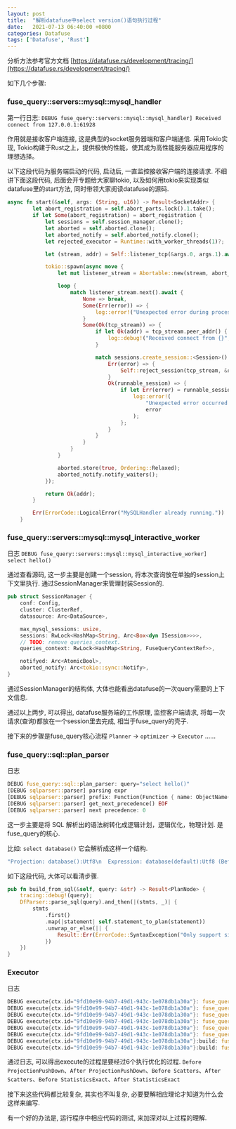```yaml
---
layout: post
title:  "解析datafuse中select version()语句执行过程"
date:   2021-07-13 06:40:00 +0800
categories: Datafuse
tags: ['Datafuse', 'Rust']
---
```


分析方法参考官方文档 [https://datafuse.rs/development/tracing/](https://datafuse.rs/development/tracing/)

如下几个步骤:

### fuse_query::servers::mysql::mysql_handler
第一行日志: `DEBUG fuse_query::servers::mysql::mysql_handler] Received connect from 127.0.0.1:61928`

作用就是接收客户端连接, 这是典型的socket服务器端和客户端通信. 采用Tokio实现, Tokio构建于Rust之上，提供极快的性能，使其成为高性能服务器应用程序的理想选择。

以下这段代码为服务端启动的代码, 启动后, 一直监控接收客户端的连接请求. 不细讲下面这段代码, 后面会开专题给大家聊tokio, 以及如何用tokio来实现类似datafuse里的start方法, 同时带领大家阅读datafuse的源码.

```Rust
async fn start(&self, args: (String, u16)) -> Result<SocketAddr> {
        let abort_registration = self.abort_parts.lock().1.take();
        if let Some(abort_registration) = abort_registration {
            let sessions = self.session_manager.clone();
            let aborted = self.aborted.clone();
            let aborted_notify = self.aborted_notify.clone();
            let rejected_executor = Runtime::with_worker_threads(1)?;

            let (stream, addr) = Self::listener_tcp(&args.0, args.1).await?;

            tokio::spawn(async move {
                let mut listener_stream = Abortable::new(stream, abort_registration);

                loop {
                    match listener_stream.next().await {
                        None => break,
                        Some(Err(error)) => {
                            log::error!("Unexpected error during process accept: {}", error)
                        }
                        Some(Ok(tcp_stream)) => {
                            if let Ok(addr) = tcp_stream.peer_addr() {
                                log::debug!("Received connect from {}", addr);
                            }

                            match sessions.create_session::<Session>() {
                                Err(error) => {
                                    Self::reject_session(tcp_stream, &rejected_executor, error)
                                }
                                Ok(runnable_session) => {
                                    if let Err(error) = runnable_session.start(tcp_stream).await {
                                        log::error!(
                                            "Unexpected error occurred during start session: {:?}",
                                            error
                                        );
                                    };
                                }
                            }
                        }
                    }
                }

                aborted.store(true, Ordering::Relaxed);
                aborted_notify.notify_waiters();
            });

            return Ok(addr);
        }

        Err(ErrorCode::LogicalError("MySQLHandler already running."))
    }
```

### fuse_query::servers::mysql::mysql_interactive_worker
日志 `DEBUG fuse_query::servers::mysql::mysql_interactive_worker] select hello()`

通过查看源码, 这一步主要是创建一个session, 将本次查询放在单独的session上下文里执行. 通过SessionManager来管理封装Session的.

```Rust
pub struct SessionManager {
    conf: Config,
    cluster: ClusterRef,
    datasource: Arc<DataSource>,

    max_mysql_sessions: usize,
    sessions: RwLock<HashMap<String, Arc<Box<dyn ISession>>>>,
    // TODO: remove queries_context.
    queries_context: RwLock<HashMap<String, FuseQueryContextRef>>,

    notifyed: Arc<AtomicBool>,
    aborted_notify: Arc<tokio::sync::Notify>,
}
```

通过SessionManager的结构体, 大体也能看出datafuse的一次query需要的上下文信息.

通过以上两步, 可以得出, datafuse服务端的工作原理, 监控客户端请求, 将每一次请求(查询)都放在一个session里去完成, 相当于fuse_query的壳子. 

接下来的步骤是fuse_query核心流程 `Planner` -> `optimizer` -> `Executor` ......

### fuse_query::sql::plan_parser
日志
```Rust
DEBUG fuse_query::sql::plan_parser: query="select hello()"
[DEBUG sqlparser::parser] parsing expr
[DEBUG sqlparser::parser] prefix: Function(Function { name: ObjectName([Ident { value: "hello", quote_style: None }]), args: [], over: None, distinct: false })
[DEBUG sqlparser::parser] get_next_precedence() EOF
[DEBUG sqlparser::parser] next precedence: 0
```
这一步主要是将 SQL 解析出的语法树转化成逻辑计划，逻辑优化，物理计划. 是fuse_query的核心.

比如: `select database()` 它会解析成这样一个结构.

```Rust
"Projection: database():Utf8\n  Expression: database(default):Utf8 (Before Projection)\n    ReadDataSource: scan partitions: [1], scan schema: [dummy:UInt8], statistics: [read_rows: 1, read_bytes: 1]"
```

如下这段代码, 大体可以看清步骤.

```Rust
pub fn build_from_sql(&self, query: &str) -> Result<PlanNode> {
    tracing::debug!(query);
    DfParser::parse_sql(query).and_then(|(stmts, _)| {
        stmts
            .first()
            .map(|statement| self.statement_to_plan(statement))
            .unwrap_or_else(|| {
                Result::Err(ErrorCode::SyntaxException("Only support single query"))
            })
    })
}
```

### Executor
日志
```Rust
DEBUG execute{ctx.id="9fd10e99-94b7-49d1-943c-1e078db1a30a"}: fuse_query::optimizers::optimizer: Before ProjectionPushDown
DEBUG execute{ctx.id="9fd10e99-94b7-49d1-943c-1e078db1a30a"}: fuse_query::optimizers::optimizer: After ProjectionPushDown
DEBUG execute{ctx.id="9fd10e99-94b7-49d1-943c-1e078db1a30a"}: fuse_query::optimizers::optimizer: Before Scatters
DEBUG execute{ctx.id="9fd10e99-94b7-49d1-943c-1e078db1a30a"}: fuse_query::optimizers::optimizer: After Scatters
DEBUG execute{ctx.id="9fd10e99-94b7-49d1-943c-1e078db1a30a"}: fuse_query::optimizers::optimizer: Before StatisticsExact
DEBUG execute{ctx.id="9fd10e99-94b7-49d1-943c-1e078db1a30a"}: fuse_query::optimizers::optimizer: After StatisticsExact
DEBUG execute{ctx.id="9fd10e99-94b7-49d1-943c-1e078db1a30a"}:build: fuse_query::pipelines::processors::pipeline_builder: Received plan:
DEBUG execute{ctx.id="9fd10e99-94b7-49d1-943c-1e078db1a30a"}:build: fuse_query::pipelines::processors::pipeline_builder: Pipeline:
```

通过日志, 可以得出execute的过程是要经过6个执行优化的过程. `Before ProjectionPushDown`、`After ProjectionPushDown`、`Before Scatters`、`After Scatters`、`Before StatisticsExact`、`After StatisticsExact`

接下来这些代码都比较复杂, 其实也不叫复杂, 必要要解相应理论才知道为什么会这样来编写.

有一个好的办法是, 运行程序中相应代码的测试, 来加深对以上过程的理解.
